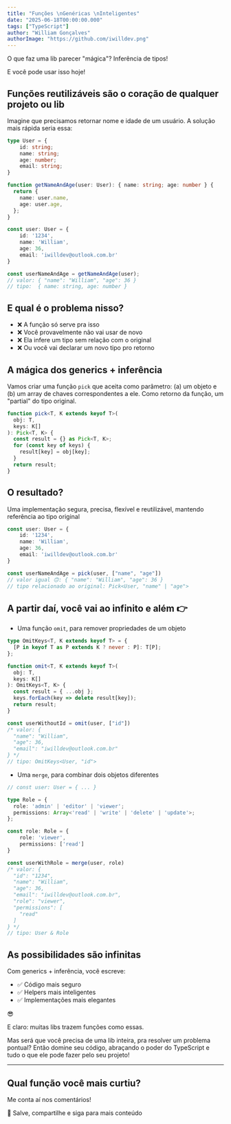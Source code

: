```yaml
---
title: "Funções \nGenéricas \nInteligentes"
date: "2025-06-18T00:00:00.000"
tags: ["TypeScript"]
author: "William Gonçalves"
authorImage: "https://github.com/iwilldev.png"
---
```


O que faz uma lib parecer "mágica"? Inferência de tipos!

E você pode usar isso hoje!

## Funções reutilizáveis são o coração de qualquer projeto ou lib

Imagine que precisamos retornar nome e idade de um usuário. A solução mais rápida seria essa:

```ts
type User = {
    id: string;
    name: string;
    age: number;
    email: string;
}

function getNameAndAge(user: User): { name: string; age: number } {
  return {
    name: user.name,
    age: user.age,
  };
}

const user: User = { 
    id: '1234', 
    name: 'William', 
    age: 36, 
    email: 'iwilldev@outlook.com.br'
}

const userNameAndAge = getNameAndAge(user);
// valor: { "name": "William", "age": 36 }
// tipo:  { name: string, age: number }
```

## E qual é o problema nisso?

- ❌ A função só serve pra isso
- ❌ Você provavelmente não vai usar de novo
- ❌ Ela infere um tipo sem relação com o original
- ❌ Ou você vai declarar um novo tipo pro retorno

## A mágica dos generics + inferência

Vamos criar uma função `pick` que aceita como parâmetro: (a) um objeto e (b) um array de chaves correspondentes a ele. Como retorno da função, um "partial" do tipo original.

```ts
function pick<T, K extends keyof T>(
  obj: T, 
  keys: K[]
): Pick<T, K> {
  const result = {} as Pick<T, K>;
  for (const key of keys) {
    result[key] = obj[key];
  }
  return result;
}
```

## O resultado?

Uma implementação segura, precisa, flexível e reutilizável, mantendo referência ao tipo original

```ts
const user: User = { 
    id: '1234', 
    name: 'William', 
    age: 36, 
    email: 'iwilldev@outlook.com.br'
}

const userNameAndAge = pick(user, ["name", "age"])
// valor igual 🙃: { "name": "William", "age": 36 }
// tipo relacionado ao original: Pick<User, "name" | "age">
```

## A partir daí, você vai ao infinito e além 👉

- Uma função `omit`, para remover propriedades de um objeto

```ts
type OmitKeys<T, K extends keyof T> = {
  [P in keyof T as P extends K ? never : P]: T[P];
};

function omit<T, K extends keyof T>(
  obj: T,
  keys: K[]
): OmitKeys<T, K> {
  const result = { ...obj };
  keys.forEach(key => delete result[key]);
  return result;
}

const userWithoutId = omit(user, ["id"])
/* valor: {
  "name": "William",
  "age": 36,
  "email": "iwilldev@outlook.com.br"
} */
// tipo: OmitKeys<User, "id">
```

- Uma `merge`, para combinar dois objetos diferentes

```ts
// const user: User = { ... }

type Role = {
  role: 'admin' | 'editor' | 'viewer';
  permissions: Array<'read' | 'write' | 'delete' | 'update'>;
};

const role: Role = {
    role: 'viewer',
    permissions: ['read']
}

const userWithRole = merge(user, role)
/* valor: {
  "id": "1234",
  "name": "William",
  "age": 36,
  "email": "iwilldev@outlook.com.br",
  "role": "viewer",
  "permissions": [
    "read"
  ]
} */
// tipo: User & Role
```

## As possibilidades são infinitas

Com generics + inferência, você escreve:

- ✅ Código mais seguro
- ✅ Helpers mais inteligentes
- ✅ Implementações mais elegantes

😎

E claro: muitas libs trazem funções como essas. 

Mas será que você precisa de uma lib inteira, pra resolver um problema pontual? Então domine seu código, abraçando o poder do TypeScript e tudo o que ele pode fazer pelo seu projeto!

-----

## Qual função você mais curtiu?

Me conta aí nos comentários!

🔁 Salve, compartilhe e siga para mais conteúdo